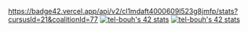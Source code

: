 https://badge42.vercel.app/api/v2/cl1mdaft4000609l523g8jmfp/stats?cursusId=21&coalitionId=77
[![tel-bouh's 42 stats](https://badge42.vercel.app/api/v2/cl1mdaft4000609l523g8jmfp/stats?cursusId=21&coalitionId=77)](https://github.com/JaeSeoKim/badge42)
<a href="https://github.com/JaeSeoKim/badge42"><img src="https://badge42.vercel.app/api/v2/cl1mdaft4000609l523g8jmfp/stats?cursusId=21&coalitionId=77" alt="tel-bouh's 42 stats" /></a>
